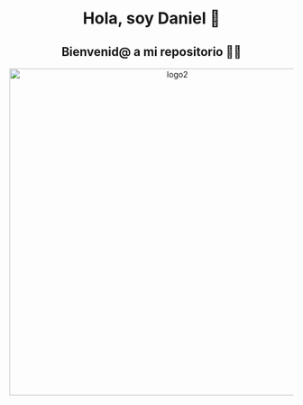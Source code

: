 <div align="center">
<h1 align="center">Hola, soy Daniel 👋</h1>
  <h2 align="center">Bienvenid@ a mi repositorio 🧑‍💻</h2>
  
<img width="580" alt="logo2" src="https://github.com/DanielGuerreroRa/DanielGuerreroRa/assets/147421044/12d0cb8a-73ed-4352-a05e-a30cb3132c54">
</div>
<!--
**DanielGuerreroRa/DanielGuerreroRa** is a ✨ _special_ ✨ repository because 

